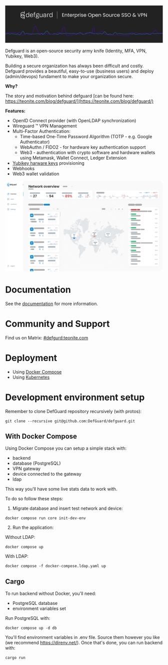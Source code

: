  <p align="center">
    <img src="docs/header.png" alt="defguard">
 </p>

Defguard is an open-source security army knife (Identity, MFA, VPN, Yubikey, Web3).

Building a secure organization has always been difficult and costly. Defguard provides a beautiful, easy-to-use (business users) and deploy (admin/devops) fundament to make your organization secure.

**Why?**

The story and motivation behind defguard [can be found here: https://teonite.com/blog/defguard/](https://teonite.com/blog/defguard/)

**Features:**

* OpenID Connect provider (with OpenLDAP synchronization)
* Wireguard :tm: VPN Management
* Multi-Factor Authentication:
  - Time-based One-Time Password Algorithm (TOTP - e.g. Google Authenticator)
  - WebAuthn / FIDO2 - for hardware key authentication support
  - Web3 - authentication with crypto software and hardware wallets using Metamask, Wallet Connect, Ledger Extension
* [Yubikey harware keys](https://www.yubico.com/) provisioning
* Webhooks
* Web3 wallet validation

 <p align="center">
    <img src="docs/network-overview.png" alt="defguard">
 </p>

# Documentation

See the [documentation](https://defguard.gitbook.io) for more information.

# Community and Support

Find us on Matrix: [#defgurd:teonite.com](https://matrix.to/#/#defguard:teonite.com)

# Deployment

* Using [Docker Compose](https://defguard.gitbook.io/defguard/features/setting-up-your-instance/docker-compose)
* Using [Kubernetes](https://defguard.gitbook.io/defguard/features/setting-up-your-instance/kubernetes)

# Development environment setup

Remember to clone DefGuard repository recursively (with protos):

```
git clone --recursive git@github.com:DefGuard/defguard.git
```

## With Docker Compose

Using Docker Compose you can setup a simple stack with:

* backend
* database (PostgreSQL)
* VPN gateway
* device connected to the gateway
* ldap

This way you'll have some live stats data to work with.

To do so follow these steps:

1. Migrate database and insert test network and device:

```
docker compose run core init-dev-env
```

2. Run the application:

Without LDAP:

```
docker compose up
```

With LDAP:

```
docker compose -f docker-compose.ldap.yaml up
```

## Cargo

To run backend without Docker, you'll need:

* PostgreSQL database
* environment variables set

Run PostgreSQL with:

```
docker compose up -d db
```

You'll find environment variables in .env file. Source them however you like (we recommend https://direnv.net/).
Once that's done, you can run backend with:

```
cargo run
```

